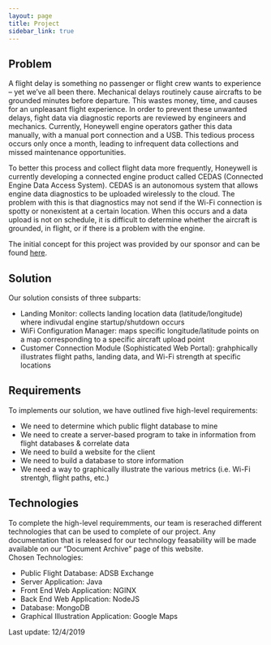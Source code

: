 ```yaml
---
layout: page
title: Project
sidebar_link: true
---
```


## Problem
A flight delay is something no passenger or flight crew wants to experience – yet we’ve all been there.  Mechanical delays routinely cause aircrafts to be grounded minutes before departure.  This wastes money, time, and causes for an unpleasant flight experience.  In order to prevent these unwanted delays, fight data via diagnostic reports are reviewed by engineers and mechanics.  Currently, Honeywell engine operators gather this data manually, with a manual port connection and a USB.  This tedious process occurs only once a month, leading to infrequent data collections and missed maintenance opportunities. 
 
To better this process and collect flight data more frequently, Honeywell is currently developing a connected engine product called CEDAS (Connected Engine Data Access System). CEDAS is an autonomous system that allows engine data diagnostics to be uploaded wirelessly to the cloud.  The problem with this is that diagnostics may not send if the Wi-Fi connection is spotty or nonexistent at a certain location.  When this occurs and a data upload is not on schedule, it is difficult to determine whether the aircraft is grounded, in flight, or if there is a problem with the engine. 

The initial concept for this project was provided by our sponsor and can be found [here](https://www.cefns.nau.edu/~edo/Classes/CS_Capstone/Projects/F19/Mitchell-WiFi-Signal-Location.pdf).

## Solution
Our solution consists of three subparts:
- Landing Monitor: collects landing location data (latitude/longitude) where indivudal engine startup/shutdown occurs
- WiFi Configuration Manager: maps specific longitude/latitude points on a map corresponding to a specific aircraft upload point
- Customer Connection Module (Sophisticated Web Portal): grahphically illustrates flight paths, landing data, and Wi-Fi strength at specific locations

## Requirements
To implements our solution, we have outlined five high-level requirements:
- We need to determine which public flight database to mine 
- We need to create a server-based program to take in information from flight databases & correlate data
- We need to build a website for the client
- We need to build a database to store information
- We need a way to graphically illustrate the various metrics (i.e. Wi-Fi strentgh, flight paths, etc.)

## Technologies
To complete the high-level requiremments, our team is reserached different technologies that can be used to complete of our project. Any documentation that is released for our technology feasability will be made available on our “Document Archive” page of this website.      
Chosen Technologies:
- Public Flight Database: ADSB Exchange 
- Server Application: Java
- Front End Web Application: NGINX
- Back End Web Application: NodeJS
- Database: MongoDB
- Graphical Illustration Application: Google Maps

Last update: 12/4/2019
